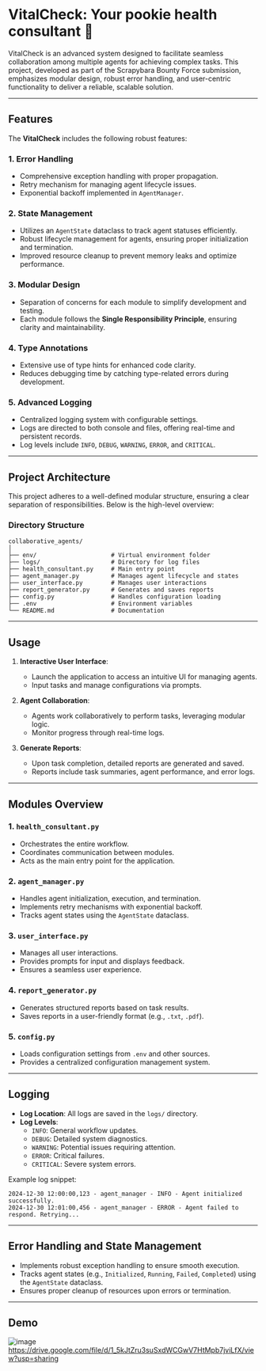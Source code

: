 # VitalCheck: Your pookie health consultant 🎀
VitalCheck is an advanced system designed to facilitate seamless collaboration among multiple agents for achieving complex tasks. This project, developed as part of the Scrapybara Bounty Force submission, emphasizes modular design, robust error handling, and user-centric functionality to deliver a reliable, scalable solution.

---

## Features

The **VitalCheck** includes the following robust features:

### 1. **Error Handling**
- Comprehensive exception handling with proper propagation.
- Retry mechanism for managing agent lifecycle issues.
- Exponential backoff implemented in `AgentManager`.

### 2. **State Management**
- Utilizes an `AgentState` dataclass to track agent statuses efficiently.
- Robust lifecycle management for agents, ensuring proper initialization and termination.
- Improved resource cleanup to prevent memory leaks and optimize performance.

### 3. **Modular Design**
- Separation of concerns for each module to simplify development and testing.
- Each module follows the **Single Responsibility Principle**, ensuring clarity and maintainability.

### 4. **Type Annotations**
- Extensive use of type hints for enhanced code clarity.
- Reduces debugging time by catching type-related errors during development.

### 5. **Advanced Logging**
- Centralized logging system with configurable settings.
- Logs are directed to both console and files, offering real-time and persistent records.
- Log levels include `INFO`, `DEBUG`, `WARNING`, `ERROR`, and `CRITICAL`.

---

## Project Architecture

This project adheres to a well-defined modular structure, ensuring a clear separation of responsibilities. Below is the high-level overview:

### Directory Structure
```
collaborative_agents/
│
├── env/                     # Virtual environment folder
├── logs/                    # Directory for log files
├── health_consultant.py     # Main entry point
├── agent_manager.py         # Manages agent lifecycle and states
├── user_interface.py        # Manages user interactions
├── report_generator.py      # Generates and saves reports
├── config.py                # Handles configuration loading
├── .env                     # Environment variables
└── README.md                # Documentation
```

---

## Usage

1. **Interactive User Interface**:
   - Launch the application to access an intuitive UI for managing agents.
   - Input tasks and manage configurations via prompts.

2. **Agent Collaboration**:
   - Agents work collaboratively to perform tasks, leveraging modular logic.
   - Monitor progress through real-time logs.

3. **Generate Reports**:
   - Upon task completion, detailed reports are generated and saved.
   - Reports include task summaries, agent performance, and error logs.

---

## Modules Overview

### 1. `health_consultant.py`
- Orchestrates the entire workflow.
- Coordinates communication between modules.
- Acts as the main entry point for the application.

### 2. `agent_manager.py`
- Handles agent initialization, execution, and termination.
- Implements retry mechanisms with exponential backoff.
- Tracks agent states using the `AgentState` dataclass.

### 3. `user_interface.py`
- Manages all user interactions.
- Provides prompts for input and displays feedback.
- Ensures a seamless user experience.

### 4. `report_generator.py`
- Generates structured reports based on task results.
- Saves reports in a user-friendly format (e.g., `.txt`, `.pdf`).

### 5. `config.py`
- Loads configuration settings from `.env` and other sources.
- Provides a centralized configuration management system.

---

## Logging

- **Log Location**: All logs are saved in the `logs/` directory.
- **Log Levels**:
  - `INFO`: General workflow updates.
  - `DEBUG`: Detailed system diagnostics.
  - `WARNING`: Potential issues requiring attention.
  - `ERROR`: Critical failures.
  - `CRITICAL`: Severe system errors.

Example log snippet:
```
2024-12-30 12:00:00,123 - agent_manager - INFO - Agent initialized successfully.
2024-12-30 12:01:00,456 - agent_manager - ERROR - Agent failed to respond. Retrying...
```

---

## Error Handling and State Management

- Implements robust exception handling to ensure smooth execution.
- Tracks agent states (e.g., `Initialized`, `Running`, `Failed`, `Completed`) using the `AgentState` dataclass.
- Ensures proper cleanup of resources upon errors or termination.

---


## Demo
![image](https://github.com/user-attachments/assets/0efdfbb5-52f1-47c2-93b4-fe0ca82547b7)
https://drive.google.com/file/d/1_5kJtZru3suSxdWCGwV7HtMpb7jviLfX/view?usp=sharing

